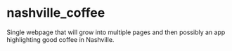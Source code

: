 # nashville_coffee
Single webpage that will grow into multiple pages and then possibly an app highlighting good coffee in Nashville.
